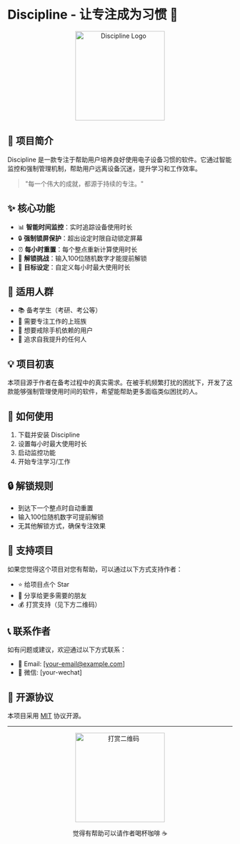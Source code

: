 
# Discipline - 让专注成为习惯 🎯

<div align="center">
  <img src="assets/logo.png" alt="Discipline Logo" width="200">
</div>

## 📝 项目简介

Discipline 是一款专注于帮助用户培养良好使用电子设备习惯的软件。它通过智能监控和强制管理机制，帮助用户远离设备沉迷，提升学习和工作效率。

> "每一个伟大的成就，都源于持续的专注。" 

## ✨ 核心功能

- 📊 **智能时间监控**：实时追踪设备使用时长
- 🔒 **强制锁屏保护**：超出设定时限自动锁定屏幕
- ⏰ **每小时重置**：每个整点重新计算使用时长
- 🔑 **解锁挑战**：输入100位随机数字才能提前解锁
- 🎯 **目标设定**：自定义每小时最大使用时长

## 🎯 适用人群

- 📚 备考学生（考研、考公等）
- 💼 需要专注工作的上班族
- 📱 想要戒除手机依赖的用户
- 🎯 追求自我提升的任何人

## 💡 项目初衷

本项目源于作者在备考过程中的真实需求。在被手机频繁打扰的困扰下，开发了这款能够强制管理使用时间的软件，希望能帮助更多面临类似困扰的人。

## 🚀 如何使用

1. 下载并安装 Discipline
2. 设置每小时最大使用时长
3. 启动监控功能
4. 开始专注学习/工作

## 🔒 解锁规则

- 到达下一个整点时自动重置
- 输入100位随机数字可提前解锁
- 无其他解锁方式，确保专注效果

## 🤝 支持项目

如果您觉得这个项目对您有帮助，可以通过以下方式支持作者：

- ⭐ 给项目点个 Star
- 🔄 分享给更多需要的朋友
- 💰 打赏支持（见下方二维码）

## 📞 联系作者

如有问题或建议，欢迎通过以下方式联系：

- 📧 Email: [your-email@example.com]
- 💬 微信: [your-wechat]

## 📄 开源协议

本项目采用 [MIT](LICENSE) 协议开源。

---

<div align="center">
  <img src="assets/qrcode.png" alt="打赏二维码" width="200">
  <p>觉得有帮助可以请作者喝杯咖啡 ☕</p>
</div> 
